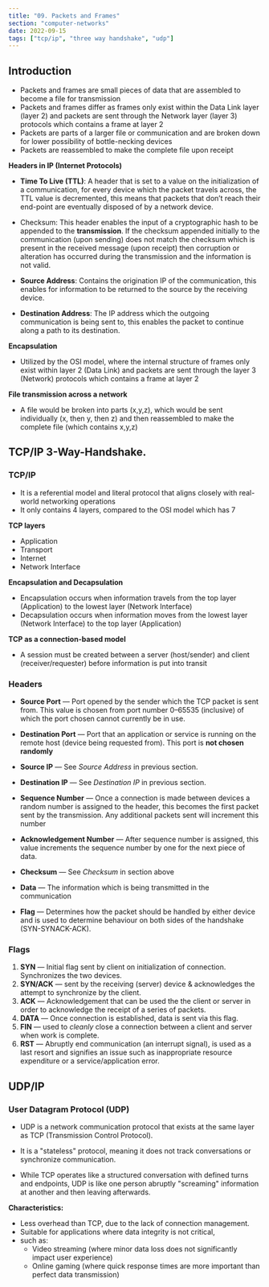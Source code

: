 ```yaml
---
title: "09. Packets and Frames"
section: "computer-networks"
date: 2022-09-15
tags: ["tcp/ip", "three way handshake", "udp"]
---
```


## Introduction

- Packets and frames are small pieces of data that are assembled to become a file for transmission
- Packets and frames differ as frames only exist within the Data Link layer (layer 2) and packets are sent through the Network layer (layer 3) protocols which contains a frame at layer 2
- Packets are parts of a larger file or communication and are broken down for lower possibility of bottle-necking devices
- Packets are reassembled to make the complete file upon receipt

**Headers in IP (Internet Protocols)**

- **Time To Live (TTL)**: A header that is set to a value on the initialization of a communication, for every device which the packet travels across, the TTL value is decremented, this means that packets that don’t reach their end-point are eventually disposed of by a network device.

- Checksum: This header enables the input of a cryptographic hash to be appended to the **transmission**. If the checksum appended initially to the communication (upon sending) does not match the checksum which is present in the received message (upon receipt) then corruption or alteration has occurred during the transmission and the information is not valid.

- **Source Address**: Contains the origination IP of the communication, this enables for information to be returned to the source by the receiving device.

- **Destination Address**: The IP address which the outgoing communication is being sent to, this enables the packet to continue along a path to its destination.

**Encapsulation**

- Utilized by the OSI model, where the internal structure of frames only exist within layer 2 (Data Link) and packets are sent through the layer 3 (Network) protocols which contains a frame at layer 2

**File transmission across a network**

- A file would be broken into parts (x,y,z), which would be sent individually (x, then y, then z) and then reassembled to make the complete file (which contains x,y,z)

## TCP/IP 3-Way-Handshake.

### TCP/IP

- It is a referential model and literal protocol that aligns closely with real-world networking operations
- It only contains 4 layers, compared to the OSI model which has 7

**TCP layers**

- Application
- Transport
- Internet
- Network Interface

**Encapsulation and Decapsulation**

- Encapsulation occurs when information travels from the top layer (Application) to the lowest layer (Network Interface)
- Decapsulation occurs when information moves from the lowest layer (Network Interface) to the top layer (Application)

**TCP as a connection-based model**

- A session must be created between a server (host/sender) and client (receiver/requester) before information is put into transit

### Headers

- **Source Port** — Port opened by the sender which the TCP packet is sent from. This value is chosen from port number 0–65535 (inclusive) of which the port chosen cannot currently be in use.

- **Destination Port** — Port that an application or service is running on the remote host (device being requested from). This port is **not chosen randomly**

- **Source IP** — See _Source Address_ in previous section.

- **Destination IP** — See _Destination IP_ in previous section.

- **Sequence Number** — Once a connection is made between devices a random number is assigned to the header, this becomes the first packet sent by the transmission. Any additional packets sent will increment this number

- **Acknowledgement Number** — After sequence number is assigned, this value increments the sequence number by one for the next piece of data.

- **Checksum** — See _Checksum_ in section above

- **Data** — The information which is being transmitted in the communication

- **Flag** — Determines how the packet should be handled by either device and is used to determine behaviour on both sides of the handshake (SYN-SYNACK-ACK).

### Flags

1. **SYN** — Initial flag sent by client on initialization of connection. Synchronizes the two devices.
2. **SYN/ACK** — sent by the receiving (server) device & acknowledges the attempt to synchronize by the client.
3. **ACK** — Acknowledgement that can be used the the client or server in order to acknowledge the receipt of a series of packets.
4. **DATA** — Once connection is established, data is sent via this flag.
5. **FIN** — used to _cleanly_ close a connection between a client and server when work is complete.
6. **RST** — Abruptly end communication (an interrupt signal), is used as a last resort and signifies an issue such as inappropriate resource expenditure or a service/application error.

## UDP/IP

### User Datagram Protocol (UDP)

* UDP is a network communication protocol that exists at the same layer as TCP (Transmission Control Protocol). 

*  It is a "stateless" protocol, meaning it does not track conversations or synchronize communication. 

* While TCP operates like a structured conversation with defined turns and endpoints, UDP is like one person abruptly "screaming" information at another and then leaving afterwards. 

**Characteristics:** 
 
* Less overhead than TCP, due to the lack of connection management. 
* Suitable for applications where data integrity is not critical, 
* such as: 
	* Video streaming (where minor data loss does not significantly impact user experience) 
	* Online gaming (where quick response times are more important than perfect data transmission)

